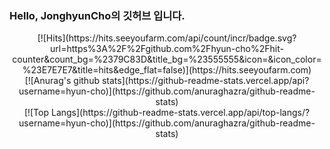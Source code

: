 ### Hello, JonghyunCho의 깃허브 입니다.

<div align ="center">
  [![Hits](https://hits.seeyoufarm.com/api/count/incr/badge.svg?url=https%3A%2F%2Fgithub.com%2Fhyun-cho%2Fhit-counter&count_bg=%2379C83D&title_bg=%23555555&icon=&icon_color=%23E7E7E7&title=hits&edge_flat=false)](https://hits.seeyoufarm.com)
</div>

<div align="center">
  [![Anurag's github stats](https://github-readme-stats.vercel.app/api?username=hyun-cho)](https://github.com/anuraghazra/github-readme-stats)
</div>

<div align="center">
  [![Top Langs](https://github-readme-stats.vercel.app/api/top-langs/?username=hyun-cho)](https://github.com/anuraghazra/github-readme-stats)
</div>
